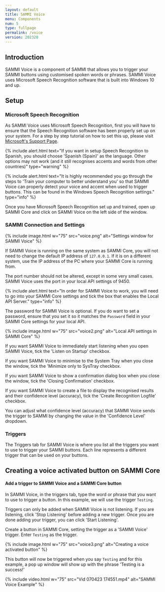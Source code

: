 ```yaml
---
layout: default
title: SAMMI Voice
menu: Components
num: 5
type: fullpage
permalink: /voice
version: 202320
---
```

## Introduction
SAMMI Voice is a component of SAMMI that allows you to trigger your SAMMI buttons using customised spoken words or phrases. SAMMI Voice uses Microsoft Speech Recognition software that is built into Windows 10 and up.

## Setup
### Microsoft Speech Recognition
As SAMMI Voice uses Microsoft Speech Recognition, first you will have to ensure that the Speech Recognition software has been properly set up on your system. For a step by step tutorial on how to set this up, please visit [Microsoft's Support Page](https://support.microsoft.com/en-us/windows/use-voice-recognition-in-windows-83ff75bd-63eb-0b6c-18d4-6fae94050571).

{% include alert.html text="If you want in setup Speech Recognition to Spanish, you should choose 'Spanish (Spain)' as the language. Other options may not work (and it still recognises accents and words from other countries)" type="warning" %} 

{% include alert.html text="It is highly recommended you go through the steps to 'Train your computer to better understand you' so that SAMMI Voice can properly detect your voice and accent when used to trigger buttons. This can be found in the Windows Speech Recognition settings." type="info" %}

Once you have Microsoft Speech Recognition set up and trained, open up SAMMI Core and click on SAMMI Voice on the left side of the window.

### SAMMI Connection and Settings
{% include image.html w="75" src="voice.png" alt="Settings window for SAMMI Voice" %}

If SAMMI Voice is running on the same system as SAMMI Core, you will not need to change the default IP address of `127.0.0.1`. If it is on a different system, use the IP address of the PC where your SAMMI Core is running from.

The port number should not be altered, except in some very small cases. SAMMI Voice uses the port in your local API settings of 9450.

{% include alert.html text="In order for SAMMI Voice to work, you will need to go into your SAMMI Core settings and tick the box that enables the Local API Server." type="info" %}

The password for SAMMI Voice is optional. If you do want to set a password, ensure that you set it so it matches the `Password` field in your SAMMI Core settings for your local API. 

{% include image.html w="75" src="voice2.png" alt="Local API settings in SAMMI Core" %}

If you want SAMMI Voice to immediately start listening when you open SAMMI Voice, tick the 'Listen on Startup' checkbox.

If you want SAMMI Voice to minimise to the System Tray when you close the window, tick the 'Minimize only to SysTray checkbox. 

If you want SAMMI Voice to show a confirmation dialog box when you close the window, tick the 'Closing Confirmation' checkbox.

If you want SAMMI Voice to create a file to display the recognised results and their confidence level (accuracy), tick the 'Create Recognition Logfile' checkbox.

You can adjust what confidence level (accuracy) that SAMMI Voice sends the trigger to SAMMI by changing the value in the 'Confidence Level' dropdown.

### Triggers
The Triggers tab for SAMMI Voice is where you list all the triggers you want to use to trigger your SAMMI buttons. Each line represents a different trigger that can be used on your buttons.

## Creating a voice activated button on SAMMI Core

#### Add a trigger to SAMMI Voice and a SAMMI Core button
In SAMMI Voice, in the triggers tab, type the word or phrase that you want to use to trigger a button. In this example, we will use the trigger `Testing`. 

Triggers can only be added when SAMMI Voice is not listening. If you are listening, click 'Stop Listening' before adding a new trigger. Once you are done adding your trigger, you can click 'Start Listening'. 

Create a button in SAMMI Core, setting the trigger as a 'SAMMI Voice' trigger. Enter `Testing` as the trigger. 

{% include image.html w="75" src="voice3.png" alt="Creating a voice activated button" %}

This button will now be triggered when you say `Testing` and for this example, a pop up window will show up with the phrase 'Testing is a success!'

{% include video.html w="75" src="Vid 070423 174551.mp4" alt="SAMMI Voice Example" %}



